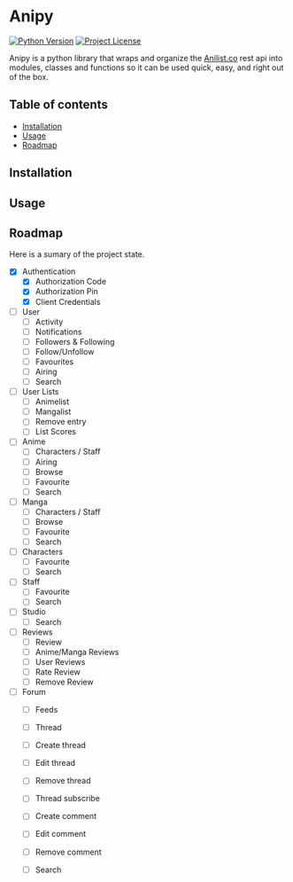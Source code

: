 # Anipy
[![Python Version](https://img.shields.io/badge/python-3.3%2C%203.4%2C%203.5-blue.svg)]()
[![Project License](https://img.shields.io/badge/license-MIT-blue.svg)](https://raw.githubusercontent.com/twissell-/rui/master/LICENSE)


Anipy is a python library that wraps and organize the [Anilist.co] rest api into modules, classes and functions so it can be used quick, easy, and right out of the box.


## Table of contents

  * [Installation](#installation)
  * [Usage](#usage)
  * [Roadmap](#roadmap)


## Installation 

## Usage

## Roadmap

Here is a sumary of the project state.

  - [x] Authentication
    - [x] Authorization Code
    - [x] Authorization Pin
    - [x] Client Credentials
  - [ ] User
    - [ ] Activity
    - [ ] Notifications
    - [ ] Followers & Following
    - [ ] Follow/Unfollow
    - [ ] Favourites
    - [ ] Airing
    - [ ] Search
  - [ ] User Lists
    - [ ] Animelist
    - [ ] Mangalist
    - [ ] Remove entry
    - [ ] List Scores
  - [ ] Anime
    - [ ] Characters / Staff
    - [ ] Airing
    - [ ] Browse
    - [ ] Favourite 
    - [ ] Search
  - [ ] Manga
    - [ ] Characters / Staff
    - [ ] Browse
    - [ ] Favourite
    - [ ] Search
  - [ ] Characters
    - [ ] Favourite
    - [ ] Search
  - [ ] Staff
    - [ ] Favourite
    - [ ] Search
  - [ ] Studio
    - [ ] Search
  - [ ] Reviews
    - [ ] Review
    - [ ] Anime/Manga Reviews
    - [ ] User Reviews
    - [ ] Rate Review
    - [ ] Remove Review
  - [ ] Forum
    - [ ] Feeds
    - [ ] Thread
    - [ ] Create thread
    - [ ] Edit thread
    - [ ] Remove thread
    - [ ] Thread subscribe
    - [ ] Create comment
    - [ ] Edit comment
    - [ ] Remove comment
    - [ ] Search


[Anilist.co]: http://Anilist.co
